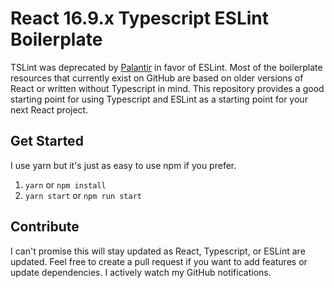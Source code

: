 # React 16.9.x Typescript ESLint Boilerplate

TSLint was deprecated by [Palantir](https://medium.com/palantir/tslint-in-2019-1a144c2317a9) in favor of ESLint. Most of the boilerplate resources that currently exist on GitHub are based on older versions of React or written without Typescript in mind. This repository provides a good starting point for using Typescript and ESLint  as a starting point for your next React project.

## Get Started

I use yarn but it's just as easy to use npm if you prefer.

1. `yarn` or `npm install`
2. `yarn start` or `npm run start`

## Contribute  

I can't promise this will stay updated as React, Typescript, or ESLint are updated. Feel free to create a pull request if you want to add features or update dependencies. I actively watch my GitHub notifications.

